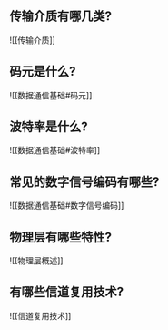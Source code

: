## 传输介质有哪几类?
![[传输介质]]

## 码元是什么?
![[数据通信基础#码元]]

## 波特率是什么?
![[数据通信基础#波特率]]

## 常见的数字信号编码有哪些?
![[数据通信基础#数字信号编码]]

## 物理层有哪些特性?
![[物理层概述]]

## 有哪些信道复用技术?
![[信道复用技术]]

